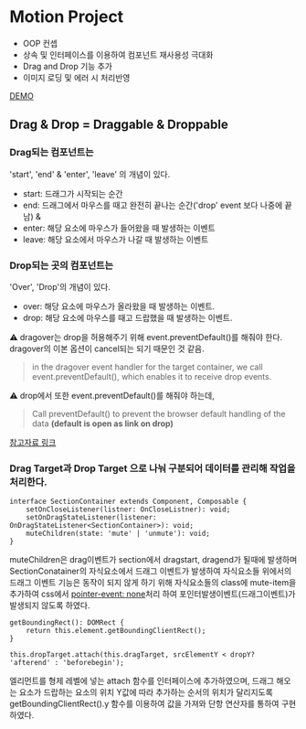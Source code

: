 # Motion Project
* OOP 컨셉
* 상속 및 인터페이스를 이용하여 컴포넌트 재사용성 극대화
* Drag and Drop 기능 추가
* 이미지 로딩 및 에러 시 처리반영

<a href="https://minqan.github.io/typescript-project-practice/">DEMO</a>


## Drag & Drop = Draggable & Droppable

### Drag되는 컴포넌트는
'start', 'end' & 'enter', 'leave' 의 개념이 있다.

- start: 드래그가 시작되는 순간
- end: 드래그에서 마우스를 때고 완전히 끝나는 순간('drop' event 보다 나중에 끝남)
&
- enter: 해당 요소에 마우스가 들어왔을 때 발생하는 이벤트
- leave: 해당 요소에서 마우스가 나갈 때 발생하는 이벤트

### Drop되는 곳의 컴포넌트는
'Over', 'Drop'의 개념이 있다.

- over: 해당 요소에 마우스가 올라왔을 때 발생하는 이벤트. 
- drop: 해당 요소에 마우스를 때고 드랍했을 때 발생하는 이벤트.

⚠️ dragover는 drop을 허용해주기 위해 event.preventDefault()를 해줘야 한다.
dragover의 이본 옵션이 cancel되는 되기 때문인 것 같음.
> in the dragover event handler for the target container, we call event.preventDefault(), which enables it to receive drop events.

⚠️ drop에서 또한 event.preventDefault()를 해줘야 하는데, 
> Call preventDefault() to prevent the browser default handling of the data <strong>(default is open as link on drop)</strong>

<a href="https://ko.react.dev/reference/react-dom/components/common">참고자료 링크</a>


### Drag Target과 Drop Target 으로 나눠 구분되어 데이터를 관리해 작업을 처리한다.
```
interface SectionContainer extends Component, Composable {
    setOnCloseListener(listner: OnCloseListner): void;
    setOnDragStateListener(listener: OnDragStateListener<SectionContainer>): void;
    muteChildren(state: 'mute' | 'unmute'): void;
}
```

muteChildren은 drag이벤트가 section에서 dragstart, dragend가 될때에 발생하며
SectionConatainer의 자식요소에서 드래그 이벤트가 발생하여 자식요소들 위에서의 드래그 이벤트 기능은 동작이 되지 않게 하기 위해 자식요소들의 class에 mute-item을 추가하여 css에서 <a href="https://yari-demos.prod.mdn.mozit.cloud/ko/docs/Web/CSS/pointer-events">pointer-event: none</a>처리 하여 포인터발생이벤트(드래그이벤트)가 발생되지 않도록 하였다.

```
getBoundingRect(): DOMRect {
    return this.element.getBoundingClientRect();
}

this.dropTarget.attach(this.dragTarget, srcElementY < dropY? 'afterend' : 'beforebegin');      
```

엘리먼트를 형제 레벨에 넣는 attach 함수를 인터페이스에 추가하였으며, 드래그 해오는 요소가 드랍하는 요소의 위치 Y값에 따라 추가하는 순서의 위치가 달리지도록 getBoundingClientRect().y 함수를 이용하여 값을 가져와 단항 연산자를 통하여 구현하였다. 
